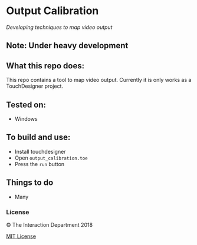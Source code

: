 # Output Calibration
*Developing techniques to map video output*

## Note: Under heavy development

## What this repo does:
This repo contains a tool to map video output.
Currently it is only works as a TouchDesigner project.

## Tested on:
- Windows

## To build and use:
- Install touchdesigner
- Open `output_calibration.toe`
- Press the `run` button

## Things to do
- Many

### License

:copyright: The Interaction Department 2018

[MIT License](http://en.wikipedia.org/wiki/MIT_License)
